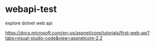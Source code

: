 # webapi-test

explore dotnet web api

<https://docs.microsoft.com/en-us/aspnet/core/tutorials/first-web-api?tabs=visual-studio-code&view=aspnetcore-2.2>
